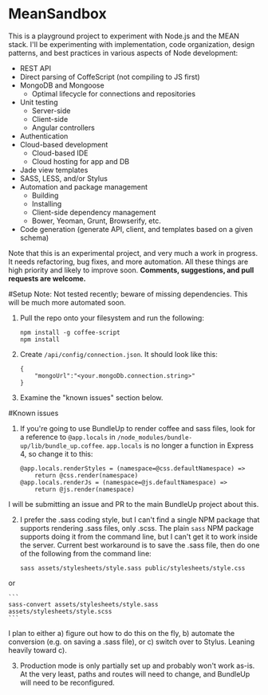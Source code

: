 # MeanSandbox
This is a playground project to experiment with Node.js and the MEAN stack. I'll be experimenting with implementation,
code organization, design patterns, and best practices in various aspects of Node development:
- REST API
- Direct parsing of CoffeScript (not compiling to JS first)
- MongoDB and Mongoose
  - Optimal lifecycle for connections and repositories
- Unit testing
  - Server-side
  - Client-side
  - Angular controllers
- Authentication
- Cloud-based development
  - Cloud-based IDE
  - Cloud hosting for app and DB
- Jade view templates
- SASS, LESS, and/or Stylus
- Automation and package management
  - Building 
  - Installing 
  - Client-side dependency management
  - Bower, Yeoman, Grunt, Browserify, etc.
- Code generation (generate API, client, and templates based on a given schema)

Note that this is an experimental project, and very much a work in progress. It needs refactoring, bug fixes, and more automation. All these things are high priority and likely to improve soon. **Comments, suggestions, and pull requests are welcome.**

#Setup
Note: Not tested recently; beware of missing dependencies. This will be much more automated soon.

1. Pull the repo onto your filesystem and run the following:

    ```
    npm install -g coffee-script
    npm install
    ```
2. Create `/api/config/connection.json`. It should look like this:

    ```
    {
        "mongoUrl":"<your.mongoDb.connection.string>"
    }
    ```
3. Examine the "known issues" section below.

#Known issues
1. If you're going to use BundleUp to render coffee and sass files, look for a reference to `@app.locals` in `/node_modules/bundle-up/lib/bundle_up.coffee`. `app.locals` is no longer a function in Express 4, so change it to this:

    ```
    @app.locals.renderStyles = (namespace=@css.defaultNamespace) =>
        return @css.render(namespace)
    @app.locals.renderJs = (namespace=@js.defaultNamespace) =>
        return @js.render(namespace)
    ```    
I will be submitting an issue and PR to the main BundleUp project about this.
    
2. I prefer the .sass coding style, but I can't find a single NPM package that supports rendering .sass files, only .scss. The plain `sass` NPM package supports doing it from the command line, but I can't get it to work inside the server. Current best workaround is to save the .sass file, then do one of the following from the command line:

    ```
    sass assets/stylesheets/style.sass public/stylesheets/style.css 
    ```
or

    ```
    sass-convert assets/stylesheets/style.sass assets/stylesheets/style.scss  
    ```
I plan to either 
  a) figure out how to do this on the fly, 
  b) automate the conversion (e.g. on saving a .sass file), or 
  c) switch over to Stylus. 
Leaning heavily toward c).
    
3. Production mode is only partially set up and probably won't work as-is. At the very least, paths and routes will need to change, and BundleUp will need to be reconfigured.
